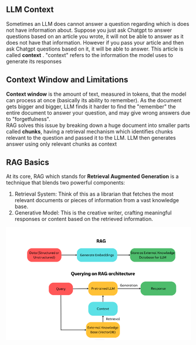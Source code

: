 ## LLM Context
Sometimes an LLM does cannot answer a question regarding which is does not have information about. Suppose you just ask Chatgpt to answer questions based on an article you wrote, it will not be able to answer as it does not have that information. However if you pass your article and then ask Chatgpt questions based on it, it will be able to answer. This article is called **context** . "context" refers to the information the model uses to generate its responses

## Context Window and Limitations
**Context window** is the amount of text, measured in tokens, that the model can process at once (basically its ability to remember). As the document gets bigger and bigger, LLM finds it harder to find the "remember" the entire document to answer your question, and may give wrong answers due to "forgetfulness".\
RAG solves this issue by breaking down a huge document into smaller parts called **chunks**, having a retrieval mechanism which identifies chunks relevant to the question and passed it to the LLM. LLM then generates answer using only relevant chunks as context

## RAG Basics
At its core, RAG which stands for **Retrieval Augmented Generation** is a technique that blends two powerful components:
1. Retrieval System: Think of this as a librarian that fetches the most relevant documents or pieces of information from a vast knowledge base.
2. Generative Model: This is the creative writer, crafting meaningful responses or content based on the retrieved information.

![RAG Steps](rag-steps.png)
